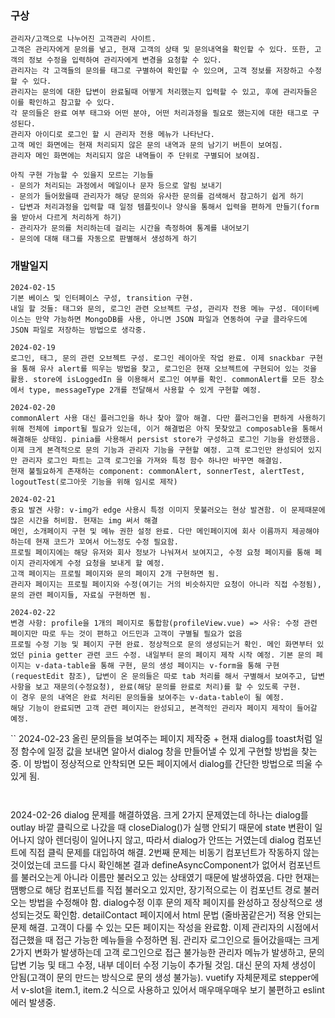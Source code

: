 ### 구상

```
관리자/고객으로 나누어진 고객관리 사이트.
고객은 관리자에게 문의를 넣고, 현재 고객의 상태 및 문의내역을 확인할 수 있다. 또한, 고객의 정보 수정을 입력하여 관리자에게 변경을 요청할 수 있다.
관리자는 각 고객들의 문의를 태그로 구별하여 확인할 수 있으며, 고객 정보를 저장하고 수정할 수 있다.
관리자는 문의에 대한 답변이 완료될때 어떻게 처리했는지 입력할 수 있고, 후에 관리자들은 이를 확인하고 참고할 수 있다.
각 문의들은 완료 여부 태그와 어떤 분야, 어떤 처리과정을 필요로 했는지에 대한 태그로 구성된다.
관리자 아이디로 로그인 할 시 관리자 전용 메뉴가 나타난다.
고객 메인 화면에는 현재 처리되지 않은 문의 내역과 문의 남기기 버튼이 보여짐.
관리자 메인 화면에는 처리되지 않은 내역들이 주 단위로 구별되어 보여짐.

아직 구현 가능할 수 있을지 모르는 기능들
- 문의가 처리되는 과정에서 메일이나 문자 등으로 알림 보내기
- 문의가 들어왔을때 관리자가 해당 문의와 유사한 문의를 검색해서 참고하기 쉽게 하기
- 답변과 처리과정을 입력할 때 일정 템플릿이나 양식을 통해서 입력을 편하게 만들기(form을 받아서 다르게 처리하게 하기)
- 관리자가 문의를 처리하는데 걸리는 시간을 측정하여 통계를 내어보기
- 문의에 대해 태그를 자동으로 판별해서 생성하게 하기
```

### 개발일지

```
2024-02-15
기본 베이스 및 인터페이스 구성, transition 구현.
내일 할 것들: 태그와 문의, 로그인 관련 오브젝트 구성, 관리자 전용 메뉴 구성. 데이터베이스는 만약 가능하면 MongoDB를 사용, 아니면 JSON 파일과 연동하여 구글 클라우드에 JSON 파일로 저장하는 방법으로 생각중.

```

```
2024-02-19
로그인, 태그, 문의 관련 오브젝트 구성. 로그인 레이아웃 작업 완료. 이제 snackbar 구현을 통해 유사 alert를 띄우는 방법을 찾고, 로그인은 현재 오브젝트에 구현되어 있는 것을 활용. store에 isLoggedIn 을 이용해서 로그인 여부를 확인. commonAlert를 모든 장소에서 type, messageType 2개를 전달해서 사용할 수 있게 구현할 예정.
```

```
2024-02-20
commonAlert 사용 대신 플러그인을 하나 찾아 깔아 해결. 다만 플러그인을 편하게 사용하기 위해 전체에 import될 필요가 있는데, 이거 해결법은 아직 못찾았고 composable을 통해서 해결해둔 상태임. pinia를 사용해서 persist store가 구성하고 로그인 기능을 완성했음. 이제 크게 본격적으로 문의 기능과 관리자 기능을 구현할 예정. 고객 로그인만 완성되어 있지만 관리자 로그인 파트는 고객 로그인을 가져와 특정 함수 하나만 바꾸면 해결임.
현재 불필요하게 존재하는 component: commonAlert, sonnerTest, alertTest, logoutTest(로그아웃 기능을 위해 임시로 제작)
```

```
2024-02-21
중요 발견 사항: v-img가 edge 사용시 특정 이미지 못불러오는 현상 발견함. 이 문제때문에 많은 시간을 허비함. 현재는 img 써서 해결
메인, 소개페이지 구현 및 메뉴 권한 설정 완료. 다만 메인페이지에 회사 이름까지 제공해야 하는데 현재 코드가 꼬여서 어느정도 수정 필요함.
프로필 페이지에는 해당 유저와 회사 정보가 나눠져서 보여지고, 수정 요청 페이지를 통해 페이지 관리자에게 수정 요청을 보내게 할 예정.
고객 페이지는 프로필 페이지와 문의 페이지 2개 구현하면 됨.
관리자 페이지는 프로필 페이지와 수정(여기는 거의 비슷하지만 요청이 아니라 직접 수정됨), 문의 관련 페이지들, 자료실 구현하면 됨.
```

```
2024-02-22
변경 사항: profile을 1개의 페이지로 통합함(profileView.vue) => 사유: 수정 관련 페이지만 따로 두는 것이 편하고 어드민과 고객이 구별될 필요가 없음
프로필 수정 기능 및 페이지 구현 완료. 정상적으로 문의 생성되는거 확인. 메인 화면부터 있었던 pinia getter 관련 코드 수정. 내일부터 문의 페이지 제작 시작 예정. 기본 문의 페이지는 v-data-table을 통해 구현, 문의 생성 페이지는 v-form을 통해 구현(requestEdit 참조), 답변이 온 문의들은 따로 tab 처리를 해서 구별해서 보여주고, 답변 사항을 보고 재문의(수정요청), 완료(해당 문의를 완료로 처리)를 할 수 있도록 구현.
이 경우 문의 내역은 완료 처리된 문의들을 보여주는 v-data-table이 될 예정.
해당 기능이 완료되면 고객 관련 페이지는 완성되고, 본격적인 관리자 페이지 제작이 들어갈 예정.
```

``
2024-02-23
올린 문의들을 보여주는 페이지 제작중 + 현재 dialog를 toast처럼 일정 함수에 일정 값을 보내면 알아서 dialog 창을 만들어낼 수 있게 구현할 방법을 찾는중. 이 방법이 정상적으로 안착되면 모든 페이지에서 dialog를 간단한 방법으로 띄울 수 있게 됨.

```


```

2024-02-26
dialog 문제를 해결하였음. 크게 2가지 문제였는데 하나는 dialog를 outlay 바깥 클릭으로 나갔을 때 closeDialog()가 실행 안되기 때문에 state 변환이 일어나지 않아 렌더링이 일어나지 않고, 따라서 dialog가 안뜨는 거였는데 dialog 컴포넌트에 직접 클릭 문제를 대입하여 해결. 2번째 문제는 비동기 컴포넌트가 작동하지 않는 것이었는데 코드를 다시 확인해본 결과 defineAsyncComponent가 없어서 컴포넌트를 불러오는게 아니라 이름만 불러오고 있는 상태였기 때문에 발생하였음. 다만 현재는 땜빵으로 해당 컴포넌트를 직접 불러오고 있지만, 장기적으로는 이 컴포넌트 경로 불러오는 방법을 수정해야 함.
dialog수정 이후 문의 제작 페이지를 완성하고 정상적으로 생성되는것도 확인함.
detailContact 페이지에서 html 문법 (줄바꿈같은거) 적용 안되는 문제 해결.
고객이 다룰 수 있는 모든 페이지는 작성을 완료함. 이제 관리자의 시점에서 접근했을 때 접근 가능한 메뉴들을 수정하면 됨.
관리자 로그인으로 들어갔을때는 크게 2가지 변화가 발생하는데 고객 로그인으로 접근 불가능한 관리자 메뉴가 발생하고, 문의 답변 기능 및 태그 수정, 내부 데이터 수정 기능이 추가될 것임. 대신 문의 자체 생성이 안됨(고객이 문의 만드는 방식으로 문의 생성 불가능).
vuetify 자체문제로 stepper에서 v-slot을 item.1, item.2 식으로 사용하고 있어서 매우매우매우 보기 불편하고 eslint 에러 발생중.

```

```
